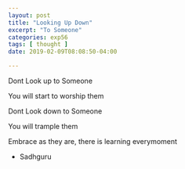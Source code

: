 ```yaml
---
layout: post
title: "Looking Up Down"
excerpt: "To Someone"
categories: exp56
tags: [ thought ]
date: 2019-02-09T08:08:50-04:00

---
```


Dont Look up to Someone

You will start to worship them

Dont Look down to Someone

You will trample them

Embrace as they are, there is learning everymoment

- Sadhguru
